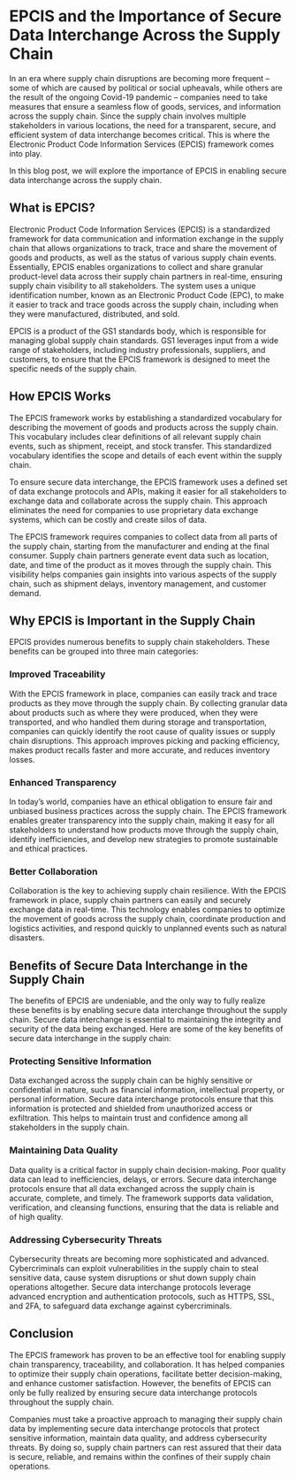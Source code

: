 # EPCIS and the Importance of Secure Data Interchange Across the Supply Chain

In an era where supply chain disruptions are becoming more frequent – some of which are caused by political or social upheavals, while others are the result of the ongoing Covid-19 pandemic – companies need to take measures that ensure a seamless flow of goods, services, and information across the supply chain. Since the supply chain involves multiple stakeholders in various locations, the need for a transparent, secure, and efficient system of data interchange becomes critical. This is where the Electronic Product Code Information Services (EPCIS) framework comes into play.

In this blog post, we will explore the importance of EPCIS in enabling secure data interchange across the supply chain.

## What is EPCIS?

Electronic Product Code Information Services (EPCIS) is a standardized framework for data communication and information exchange in the supply chain that allows organizations to track, trace and share the movement of goods and products, as well as the status of various supply chain events. Essentially, EPCIS enables organizations to collect and share granular product-level data across their supply chain partners in real-time, ensuring supply chain visibility to all stakeholders. The system uses a unique identification number, known as an Electronic Product Code (EPC), to make it easier to track and trace goods across the supply chain, including when they were manufactured, distributed, and sold.

EPCIS is a product of the GS1 standards body, which is responsible for managing global supply chain standards. GS1 leverages input from a wide range of stakeholders, including industry professionals, suppliers, and customers, to ensure that the EPCIS framework is designed to meet the specific needs of the supply chain.

## How EPCIS Works

The EPCIS framework works by establishing a standardized vocabulary for describing the movement of goods and products across the supply chain. This vocabulary includes clear definitions of all relevant supply chain events, such as shipment, receipt, and stock transfer. This standardized vocabulary identifies the scope and details of each event within the supply chain.

To ensure secure data interchange, the EPCIS framework uses a defined set of data exchange protocols and APIs, making it easier for all stakeholders to exchange data and collaborate across the supply chain. This approach eliminates the need for companies to use proprietary data exchange systems, which can be costly and create silos of data.

The EPCIS framework requires companies to collect data from all parts of the supply chain, starting from the manufacturer and ending at the final consumer. Supply chain partners generate event data such as location, date, and time of the product as it moves through the supply chain. This visibility helps companies gain insights into various aspects of the supply chain, such as shipment delays, inventory management, and customer demand.

## Why EPCIS is Important in the Supply Chain

EPCIS provides numerous benefits to supply chain stakeholders. These benefits can be grouped into three main categories:

### Improved Traceability

With the EPCIS framework in place, companies can easily track and trace products as they move through the supply chain. By collecting granular data about products such as where they were produced, when they were transported, and who handled them during storage and transportation, companies can quickly identify the root cause of quality issues or supply chain disruptions. This approach improves picking and packing efficiency, makes product recalls faster and more accurate, and reduces inventory losses.

### Enhanced Transparency

In today’s world, companies have an ethical obligation to ensure fair and unbiased business practices across the supply chain. The EPCIS framework enables greater transparency into the supply chain, making it easy for all stakeholders to understand how products move through the supply chain, identify inefficiencies, and develop new strategies to promote sustainable and ethical practices.

### Better Collaboration

Collaboration is the key to achieving supply chain resilience. With the EPCIS framework in place, supply chain partners can easily and securely exchange data in real-time. This technology enables companies to optimize the movement of goods across the supply chain, coordinate production and logistics activities, and respond quickly to unplanned events such as natural disasters.

## Benefits of Secure Data Interchange in the Supply Chain

The benefits of EPCIS are undeniable, and the only way to fully realize these benefits is by enabling secure data interchange throughout the supply chain. Secure data interchange is essential to maintaining the integrity and security of the data being exchanged. Here are some of the key benefits of secure data interchange in the supply chain:

### Protecting Sensitive Information

Data exchanged across the supply chain can be highly sensitive or confidential in nature, such as financial information, intellectual property, or personal information. Secure data interchange protocols ensure that this information is protected and shielded from unauthorized access or exfiltration. This helps to maintain trust and confidence among all stakeholders in the supply chain.

### Maintaining Data Quality

Data quality is a critical factor in supply chain decision-making. Poor quality data can lead to inefficiencies, delays, or errors. Secure data interchange protocols ensure that all data exchanged across the supply chain is accurate, complete, and timely. The framework supports data validation, verification, and cleansing functions, ensuring that the data is reliable and of high quality.

### Addressing Cybersecurity Threats

Cybersecurity threats are becoming more sophisticated and advanced. Cybercriminals can exploit vulnerabilities in the supply chain to steal sensitive data, cause system disruptions or shut down supply chain operations altogether. Secure data interchange protocols leverage advanced encryption and authentication protocols, such as HTTPS, SSL, and 2FA, to safeguard data exchange against cybercriminals.

## Conclusion

The EPCIS framework has proven to be an effective tool for enabling supply chain transparency, traceability, and collaboration. It has helped companies to optimize their supply chain operations, facilitate better decision-making, and enhance customer satisfaction. However, the benefits of EPCIS can only be fully realized by ensuring secure data interchange protocols throughout the supply chain.

Companies must take a proactive approach to managing their supply chain data by implementing secure data interchange protocols that protect sensitive information, maintain data quality, and address cybersecurity threats. By doing so, supply chain partners can rest assured that their data is secure, reliable, and remains within the confines of their supply chain operations.
